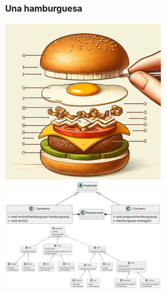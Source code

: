 # Una hamburguesa

<div align=center>

||
|:-:|
![](/images/theBurguer.webp)
![](/images/modelosUML/modelosUML/modelo2.svg)
![](/images/modelosUML/modelosUML/modelo3.svg)

</div>
